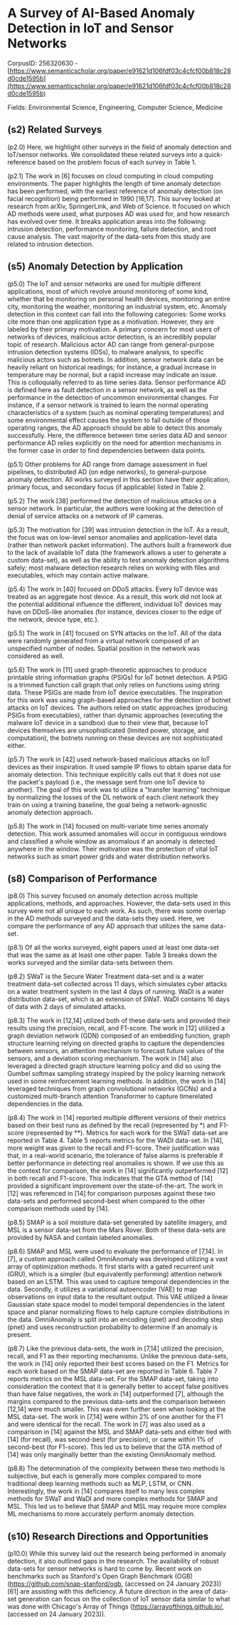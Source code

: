 # A Survey of AI-Based Anomaly Detection in IoT and Sensor Networks

CorpusID: 256320630 - [https://www.semanticscholar.org/paper/e91621d106fdf03c4cfcf00b818c28d0cde1595b](https://www.semanticscholar.org/paper/e91621d106fdf03c4cfcf00b818c28d0cde1595b)

Fields: Environmental Science, Engineering, Computer Science, Medicine

## (s2) Related Surveys
(p2.0) Here, we highlight other surveys in the field of anomaly detection and IoT/sensor networks. We consolidated these related surveys into a quick-reference based on the problem focus of each survey in Table 1.

(p2.1) The work in [6] focuses on cloud computing in cloud computing environments. The paper highlights the length of time anomaly detection has been performed, with the earliest reference of anomaly detection (on facial recognition) being performed in 1990 [16,17]. This survey looked at research from arXiv, SpringerLink, and Web of Science. It focused on which AD methods were used, what purposes AD was used for, and how research has evolved over time. It breaks application areas into the following: intrusion detection, performance monitoring, failure detection, and root cause analysis. The vast majority of the data-sets from this study are related to intrusion detection.
## (s5) Anomaly Detection by Application
(p5.0) The IoT and sensor networks are used for multiple different applications, most of which revolve around monitoring of some kind, whether that be monitoring on personal health devices, monitoring an entire city, monitoring the weather, monitoring an industrial system, etc. Anomaly detection in this context can fall into the following categories: Some works cite more than one application type as a motivation. However, they are labeled by their primary motivation. A primary concern for most users of networks of devices, malicious actor detection, is an incredibly popular topic of research. Malicious actor AD can range from general-purpose intrusion detection systems (IDSs), to malware analysis, to specific malicious actors such as botnets. In addition, sensor network data can be heavily reliant on historical readings; for instance, a gradual increase in temperature may be normal, but a rapid increase may indicate an issue. This is colloquially referred to as time series data. Sensor performance AD is defined here as fault detection in a sensor network, as well as the performance in the detection of uncommon environmental changes. For instance, if a sensor network is trained to learn the normal operating characteristics of a system (such as nominal operating temperatures) and some environmental effect causes the system to fall outside of those operating ranges, the AD approach should be able to detect this anomaly successfully. Here, the difference between time series data AD and sensor performance AD relies explicitly on the need for attention mechanisms in the former case in order to find dependencies between data points.

(p5.1) Other problems for AD range from damage assessment in fuel pipelines, to distributed AD (on edge networks), to general-purpose anomaly detection. All works surveyed in this section have their application, primary focus, and secondary focus (if applicable) listed in Table 2.

(p5.2) The work [38] performed the detection of malicious attacks on a sensor network. In particular, the authors were looking at the detection of denial of service attacks on a network of IP cameras.

(p5.3) The motivation for [39] was intrusion detection in the IoT. As a result, the focus was on low-level sensor anomalies and application-level data (rather than network packet information). The authors built a framework due to the lack of available IoT data (the framework allows a user to generate a custom data-set), as well as the ability to test anomaly detection algorithms safely; most malware detection research relies on working with files and executables, which may contain active malware.

(p5.4) The work in [40] focused on DDoS attacks. Every IoT device was treated as an aggregate host device. As a result, this work did not look at the potential additional influence the different, individual IoT devices may have on DDoS-like anomalies (for instance, devices closer to the edge of the network, device type, etc.).

(p5.5) The work in [41] focused on SYN attacks on the IoT. All of the data were randomly generated from a virtual network composed of an unspecified number of nodes. Spatial position in the network was considered as well.

(p5.6) The work in [11] used graph-theoretic approaches to produce printable string information graphs (PSIGs) for IoT botnet detection. A PSIG is a trimmed function call graph that only relies on functions using string data. These PSIGs are made from IoT device executables. The inspiration for this work was using graph-based approaches for the detection of botnet attacks on IoT devices. The authors relied on static approaches (producing PSIGs from executables), rather than dynamic approaches (executing the malware IoT device in a sandbox) due to their view that, because IoT devices themselves are unsophisticated (limited power, storage, and computation), the botnets running on these devices are not sophisticated either.

(p5.7) The work in [42] used network-based malicious attacks on IoT devices as their inspiration. It used sample IP flows to obtain sparse data for anomaly detection. This technique explicitly calls out that it does not use the packet's payload (i.e., the message sent from one IoT device to another). The goal of this work was to utilize a "transfer learning" technique by normalizing the losses of the DL network of each client network they train on using a training baseline, the goal being a network-agnostic anomaly detection approach.

(p5.8) The work in [14] focused on multi-variate time series anomaly detection. This work assumed anomalies will occur in contiguous windows and classified a whole window as anomalous if an anomaly is detected anywhere in the window. Their motivation was the protection of vital IoT networks such as smart power grids and water distribution networks.
## (s8) Comparison of Performance
(p8.0) This survey focused on anomaly detection across multiple applications, methods, and approaches. However, the data-sets used in this survey were not all unique to each work. As such, there was some overlap in the AD methods surveyed and the data-sets they used. Here, we compare the performance of any AD approach that utilizes the same data-set.

(p8.1) Of all the works surveyed, eight papers used at least one data-set that was the same as at least one other paper. Table 3 breaks down the works surveyed and the similar data-sets between them. 

(p8.2) SWaT is the Secure Water Treatment data-set and is a water treatment data-set collected across 11 days, which simulates cyber attacks on a water treatment system in the last 4 days of running. WaDI is a water distribution data-set, which is an extension of SWaT. WaDI contains 16 days of data with 2 days of simulated attacks.

(p8.3) The work in [12,14] utilized both of these data-sets and provided their results using the precision, recall, and F1-score. The work in [12] utilized a graph deviation network (GDN) composed of an embedding function, graph structure learning relying on directed graphs to capture the dependencies between sensors, an attention mechanism to forecast future values of the sensors, and a deviation scoring mechanism. The work in [14] also leveraged a directed graph structure learning policy and did so using the Gumbel softmax sampling strategy inspired by the policy learning network used in some reinforcement learning methods. In addition, the work in [14] leveraged techniques from graph convolutional networks (GCNs) and a customized multi-branch attention Transformer to capture timerelated dependencies in the data.

(p8.4) The work in [14] reported multiple different versions of their metrics based on their best runs as defined by the recall (represented by *) and F1-score (represented by **). Metrics for each work for the SWaT data-set are reported in Table 4. Table 5 reports metrics for the WADI data-set. In [14], more weight was given to the recall and F1-score. Their justification was that, in a real-world scenario, the tolerance of false alarms is preferable if better performance in detecting real anomalies is shown. If we use this as the context for comparison, the work in [14] significantly outperformed [12] in both recall and F1-score. This indicates that the GTA method of [14] provided a significant improvement over the state-of-the-art. The work in [12] was referenced in [14] for comparison purposes against these two data-sets and performed second-best when compared to the other comparison methods used by [14].

(p8.5) SMAP is a soil moisture data-set generated by satellite imagery, and MSL is a sensor data-set from the Mars Rover. Both of these data-sets are provided by NASA and contain labeled anomalies.

(p8.6) SMAP and MSL were used to evaluate the performance of [7,14]. In [7], a custom approach called OmniAnomaly was developed utilizing a vast array of optimization methods. It first starts with a gated recurrent unit (GRU), which is a simpler (but equivalently performing) attention network based on an LSTM. This was used to capture temporal dependencies in the data. Secondly, it utilizes a variational autoencoder (VAE) to map observations on input data to the resultant output. This VAE utilized a linear Gaussian state space model to model temporal dependencies in the latent space and planar normalizing flows to help capture complex distributions in the data. OmniAnomaly is split into an encoding (qnet) and decoding step (pnet) and uses reconstruction probability to determine if an anomaly is present.

(p8.7) Like the previous data-sets, the work in [7,14] utilized the precision, recall, and F1 as their reporting mechanisms. Unlike the previous data-sets, the work in [14] only reported their best scores based on the F1. Metrics for each work based on the SMAP data-set are reported in Table 6. Table 7 reports metrics on the MSL data-set. For the SMAP data-set, taking into consideration the context that it is generally better to accept false positives than have false negatives, the work in [14] outperformed [7], although the margins compared to the previous data-sets and the comparison between [12,14] were much smaller. This was even further seen when looking at the MSL data-set. The work in [7,14] were within 2% of one another for the F1 and were identical for the recall. The work in [7] was also used as a comparison in [14] against the MSL and SMAP data-sets and either tied with [14] (for recall), was second-best (for precision), or came within 1% of second-best (for F1-score). This led us to believe that the GTA method of [14] was only marginally better than the existing OmniAnomaly method.

(p8.8) The determination of the complexity between these two methods is subjective, but each is generally more complex compared to more traditional deep learning methods such as MLP, LSTM, or CNN. Interestingly, the work in [14] compares itself to many less complex methods for SWaT and WaDI and more complex methods for SMAP and MSL. This led us to believe that SMAP and MSL may require more complex ML mechanisms to more accurately perform anomaly detection.
## (s10) Research Directions and Opportunities
(p10.0) While this survey laid out the research being performed in anomaly detection, it also outlined gaps in the research. The availability of robust data-sets for sensor networks is hard to come by. Recent work on benchmarks such as Stanford's Open Graph Benchmark (OGB) (https://github.com/snap-stanford/ogb, (accessed on 24 January 2023)) [61] are assisting with this deficiency. A future direction in the area of data-set generation can focus on the collection of IoT sensor data similar to what was done with Chicago's Array of Things (https://arrayofthings.github.io/, (accessed on 24 January 2023)).
